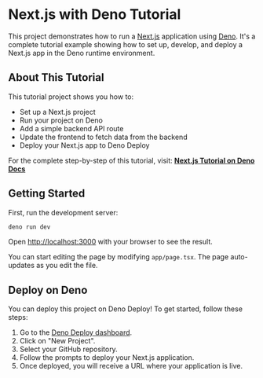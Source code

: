# Next.js with Deno Tutorial

This project demonstrates how to run a [Next.js](https://nextjs.org) application using [Deno](https://deno.com). It's a complete tutorial example showing how to set up, develop, and deploy a Next.js app in the Deno runtime environment.

## About This Tutorial

This tutorial project shows you how to:

- Set up a Next.js project
- Run your project on Deno
- Add a simple backend API route
- Update the frontend to fetch data from the backend
- Deploy your Next.js app to Deno Deploy

For the complete step-by-step of this tutorial, visit: [**Next.js Tutorial on Deno Docs**](https://docs.deno.com/examples/next_tutorial/)

## Getting Started

First, run the development server:

```bash
deno run dev
```

Open [http://localhost:3000](http://localhost:3000) with your browser to see the result.

You can start editing the page by modifying `app/page.tsx`. The page auto-updates as you edit the file.

## Deploy on Deno

You can deploy this project on Deno Deploy! To get started, follow these steps:

1. Go to the [Deno Deploy dashboard](https://app.deno.com/).
2. Click on "New Project".
3. Select your GitHub repository.
4. Follow the prompts to deploy your Next.js application.
5. Once deployed, you will receive a URL where your application is live.
